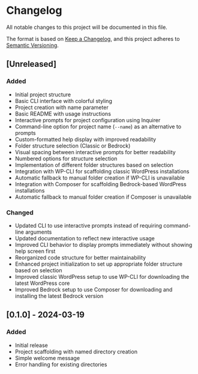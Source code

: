 # Changelog

All notable changes to this project will be documented in this file.

The format is based on [Keep a Changelog](https://keepachangelog.com/en/1.0.0/),
and this project adheres to [Semantic Versioning](https://semver.org/spec/v2.0.0.html).

## [Unreleased]

### Added

- Initial project structure
- Basic CLI interface with colorful styling
- Project creation with name parameter
- Basic README with usage instructions
- Interactive prompts for project configuration using Inquirer
- Command-line option for project name (`--name`) as an alternative to prompts
- Custom-formatted help display with improved readability
- Folder structure selection (Classic or Bedrock)
- Visual spacing between interactive prompts for better readability
- Numbered options for structure selection
- Implementation of different folder structures based on selection
- Integration with WP-CLI for scaffolding classic WordPress installations
- Automatic fallback to manual folder creation if WP-CLI is unavailable
- Integration with Composer for scaffolding Bedrock-based WordPress installations
- Automatic fallback to manual folder creation if Composer is unavailable

### Changed

- Updated CLI to use interactive prompts instead of requiring command-line arguments
- Updated documentation to reflect new interactive usage
- Improved CLI behavior to display prompts immediately without showing help screen first
- Reorganized code structure for better maintainability
- Enhanced project initialization to set up appropriate folder structure based on selection
- Improved classic WordPress setup to use WP-CLI for downloading the latest WordPress core
- Improved Bedrock setup to use Composer for downloading and installing the latest Bedrock version

## [0.1.0] - 2024-03-19

### Added

- Initial release
- Project scaffolding with named directory creation
- Simple welcome message
- Error handling for existing directories
